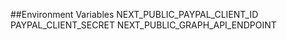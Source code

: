 ##Environment Variables
NEXT_PUBLIC_PAYPAL_CLIENT_ID
PAYPAL_CLIENT_SECRET
NEXT_PUBLIC_GRAPH_API_ENDPOINT
